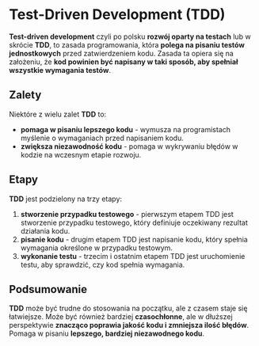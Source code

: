 # Test-Driven Development (TDD)

**Test-driven development** czyli po polsku **rozwój oparty na testach** lub w skrócie **TDD**, to zasada programowania, która **polega na pisaniu testów jednostkowych** przed zatwierdzeniem kodu. Zasada ta opiera się na założeniu, że **kod powinien być napisany w taki sposób, aby spełniał wszystkie wymagania testów**.

## Zalety
Niektóre z wielu zalet **TDD** to:
- **pomaga w pisaniu lepszego kodu** - wymusza na programistach myślenie o wymaganiach przed napisaniem kodu.
- **zwiększa niezawodność kodu** - pomaga w wykrywaniu błędów w kodzie na wczesnym etapie rozwoju.

## Etapy
**TDD** jest podzielony na trzy etapy:
1. **stworzenie przypadku testowego** - pierwszym etapem TDD jest stworzenie przypadku testowego, który definiuje oczekiwany rezultat działania kodu.
2. **pisanie kodu** - drugim etapem TDD jest napisanie kodu, który spełnia wymagania określone w przypadku testowym.
3. **wykonanie testu** - trzecim i ostatnim etapem TDD jest uruchomienie testu, aby sprawdzić, czy kod spełnia wymagania.

## Podsumowanie
**TDD** może być trudne do stosowania na początku, ale z czasem staje się łatwiejsze. Może być również bardziej **czasochłonne**, ale w dłuższej perspektywie **znacząco poprawia jakość kodu i zmniejsza ilość błędów**. Pomaga w pisaniu **lepszego, bardziej niezawodnego kodu**.
